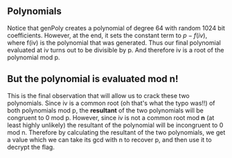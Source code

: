 ## Polynomials
Notice that genPoly creates a polynomial of degree 64 with random 1024 bit coefficients. However, at the end, it sets the constant term to $p-f(iv)%p$, where f(iv) is the polynomial that was generated.
Thus our final polynomial evaluated at iv turns out to be divisible by p. And therefore iv is a root of the polynomial mod p. 
## But the polynomial is evaluated mod n!
This is the final observation that will allow us to crack these two polynomials. 
Since iv is a common root (oh that's what the typo was!!) of both polynomials mod p, the **resultant** of the two polynomials will be congruent to 0 mod p. However, since iv is not a common root mod **n** (at least highly unlikely) the resultant of the polynomial will be incongruent to 0 mod n. 
Therefore by calculating the resultant of the two polynomials, we get a value which we can take its gcd with n to recover p, and then use it to decrypt the flag.
